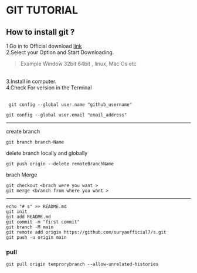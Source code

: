 # GIT TUTORIAL
## How to install git ?
1.Go in to Official download [link](https://git-scm.com/downloads) <br>
2.Select your Option and Start Downloading.
> Example Window 32bit 64bit , linux, Mac Os etc
<br>
3.Install in computer.<br>
4.Check For version in the Terminal <br>
<br>

```
 git config --global user.name "github_username"
```

```
git config --global user.email "email_address"
```



<hr>
create branch 

```
git branch branch-Name
```

delete branch locally and globally 

```
git push origin --delete remoteBranchName
```

brach Merge
```
git checkout <brach were you want > 
git merge <branch from where you want >
```
----------------


```
echo "# s" >> README.md
git init
git add README.md
git commit -m "first commit"
git branch -M main
git remote add origin https://github.com/suryaofficial7/s.git
git push -u origin main
```

### pull
```
git pull origin temprorybranch --allow-unrelated-histories 
```
